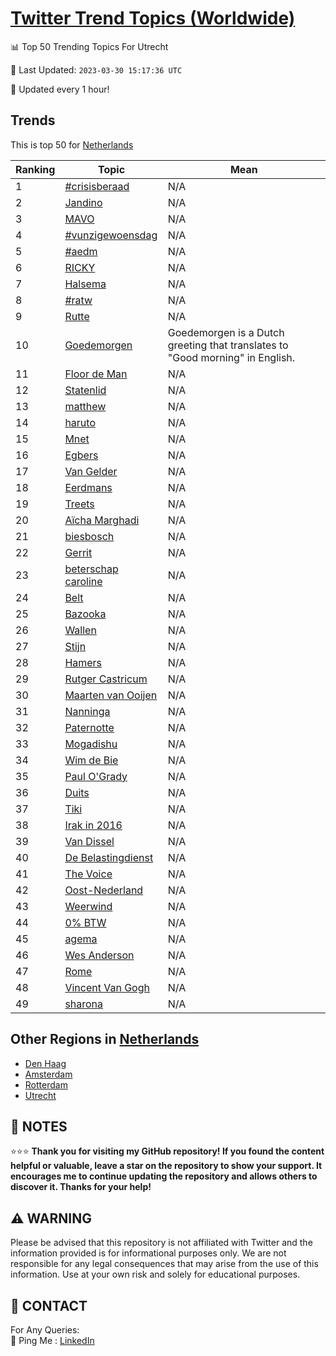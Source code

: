 [Twitter Trend Topics (Worldwide)](https://github.com/ErcinDedeoglu/Twitter-Trend-Topics)
==========


📊 Top 50 Trending Topics For Utrecht

📆 Last Updated: `2023-03-30 15:17:36 UTC`

🔧 Updated every 1 hour!


## Trends

This is top 50 for [Netherlands](</Netherlands>)

| Ranking | Topic | Mean |
| ------- | ------------ | ------------ |
| 1 | [#crisisberaad](http://twitter.com/search?q=%23crisisberaad) | N/A |
| 2 | [Jandino](http://twitter.com/search?q=Jandino) | N/A |
| 3 | [MAVO](http://twitter.com/search?q=MAVO) | N/A |
| 4 | [#vunzigewoensdag](http://twitter.com/search?q=%23vunzigewoensdag) | N/A |
| 5 | [#aedm](http://twitter.com/search?q=%23aedm) | N/A |
| 6 | [RICKY](http://twitter.com/search?q=RICKY) | N/A |
| 7 | [Halsema](http://twitter.com/search?q=Halsema) | N/A |
| 8 | [#ratw](http://twitter.com/search?q=%23ratw) | N/A |
| 9 | [Rutte](http://twitter.com/search?q=Rutte) | N/A |
| 10 | [Goedemorgen](http://twitter.com/search?q=Goedemorgen) | Goedemorgen is a Dutch greeting that translates to "Good morning" in English. |
| 11 | [Floor de Man](http://twitter.com/search?q=Floor+de+Man) | N/A |
| 12 | [Statenlid](http://twitter.com/search?q=Statenlid) | N/A |
| 13 | [matthew](http://twitter.com/search?q=matthew) | N/A |
| 14 | [haruto](http://twitter.com/search?q=haruto) | N/A |
| 15 | [Mnet](http://twitter.com/search?q=Mnet) | N/A |
| 16 | [Egbers](http://twitter.com/search?q=Egbers) | N/A |
| 17 | [Van Gelder](http://twitter.com/search?q=Van+Gelder) | N/A |
| 18 | [Eerdmans](http://twitter.com/search?q=Eerdmans) | N/A |
| 19 | [Treets](http://twitter.com/search?q=Treets) | N/A |
| 20 | [Aïcha Marghadi](http://twitter.com/search?q=A%c3%afcha+Marghadi) | N/A |
| 21 | [biesbosch](http://twitter.com/search?q=biesbosch) | N/A |
| 22 | [Gerrit](http://twitter.com/search?q=Gerrit) | N/A |
| 23 | [beterschap caroline](http://twitter.com/search?q=beterschap+caroline) | N/A |
| 24 | [Belt](http://twitter.com/search?q=Belt) | N/A |
| 25 | [Bazooka](http://twitter.com/search?q=Bazooka) | N/A |
| 26 | [Wallen](http://twitter.com/search?q=Wallen) | N/A |
| 27 | [Stijn](http://twitter.com/search?q=Stijn) | N/A |
| 28 | [Hamers](http://twitter.com/search?q=Hamers) | N/A |
| 29 | [Rutger Castricum](http://twitter.com/search?q=Rutger+Castricum) | N/A |
| 30 | [Maarten van Ooijen](http://twitter.com/search?q=Maarten+van+Ooijen) | N/A |
| 31 | [Nanninga](http://twitter.com/search?q=Nanninga) | N/A |
| 32 | [Paternotte](http://twitter.com/search?q=Paternotte) | N/A |
| 33 | [Mogadishu](http://twitter.com/search?q=Mogadishu) | N/A |
| 34 | [Wim de Bie](http://twitter.com/search?q=Wim+de+Bie) | N/A |
| 35 | [Paul O'Grady](http://twitter.com/search?q=Paul+O%27Grady) | N/A |
| 36 | [Duits](http://twitter.com/search?q=Duits) | N/A |
| 37 | [Tiki](http://twitter.com/search?q=Tiki) | N/A |
| 38 | [Irak in 2016](http://twitter.com/search?q=Irak+in+2016) | N/A |
| 39 | [Van Dissel](http://twitter.com/search?q=Van+Dissel) | N/A |
| 40 | [De Belastingdienst](http://twitter.com/search?q=De+Belastingdienst) | N/A |
| 41 | [The Voice](http://twitter.com/search?q=The+Voice) | N/A |
| 42 | [Oost-Nederland](http://twitter.com/search?q=Oost-Nederland) | N/A |
| 43 | [Weerwind](http://twitter.com/search?q=Weerwind) | N/A |
| 44 | [0% BTW](http://twitter.com/search?q=0%25+BTW) | N/A |
| 45 | [agema](http://twitter.com/search?q=agema) | N/A |
| 46 | [Wes Anderson](http://twitter.com/search?q=Wes+Anderson) | N/A |
| 47 | [Rome](http://twitter.com/search?q=Rome) | N/A |
| 48 | [Vincent Van Gogh](http://twitter.com/search?q=Vincent+Van+Gogh) | N/A |
| 49 | [sharona](http://twitter.com/search?q=sharona) | N/A |



## Other Regions in [Netherlands](</Netherlands>)

* [Den Haag](</Netherlands/Den Haag.md>)
* [Amsterdam](</Netherlands/Amsterdam.md>)
* [Rotterdam](</Netherlands/Rotterdam.md>)
* [Utrecht](</Netherlands/Utrecht.md>)



## 📝 NOTES

⭐⭐⭐ **Thank you for visiting my GitHub repository! If you found the content helpful or valuable, leave a star on the repository to show your support. It encourages me to continue updating the repository and allows others to discover it. Thanks for your help!**


## ⚠️ WARNING

Please be advised that this repository is not affiliated with Twitter and the information provided is for informational purposes only. We are not responsible for any legal consequences that may arise from the use of this information. Use at your own risk and solely for educational purposes.


## 📨 CONTACT

 For Any Queries:  
            🏓 Ping Me : [LinkedIn](https://www.linkedin.com/in/ercindedeoglu/)
